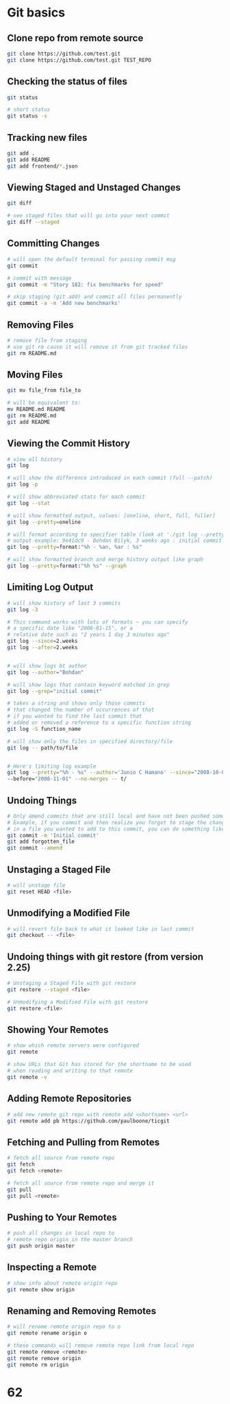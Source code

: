 # Git basics
## Clone repo from remote source
```bash
git clone https://github.com/test.git
git clone https://github.com/test.git TEST_REPO
```

## Checking the status of files
```bash
git status

# short status
git status -s 
```

##  Tracking new files
```bash
git add .
git add README
git add frontend/*.json
```

## Viewing Staged and Unstaged Changes
```bash
git diff 

# see staged files that will go into your next commit
git diff --staged 
```

## Committing Changes
```bash
# will open the default terminal for passing commit msg
git commit

# commit with message
git commit -m "Story 182: fix benchmarks for speed"

# skip staging (git add) and commit all files permanently
git commit -a -m 'Add new benchmarks'
```

## Removing Files
```bash
# remove file from staging
# use git rm cause it will remove it from git tracked files
git rm README.md
```

## Moving Files
```bash
git mv file_from file_to

# will be equivalent to:
mv README.md README
git rm README.md
git add README
```

## Viewing the Commit History
```bash
# view all history
git log

# will show the difference introduced in each commit (full --patch)
git log -p

# will show abbreviated stats for each commit
git log --stat

# will show formatted output, values: [oneline, short, full, fuller]
git log --pretty=oneline

# will format according to specifier table (look at './git log --pretty specifiers.md')
# output example: 9e41dc9 - Bohdan Bilyk, 3 weeks ago : initial commit
git log --pretty=format:"%h - %an, %ar : %s"

# will show formatted branch and merge history output like graph
git log --pretty=format:"%h %s" --graph
```

## Limiting Log Output
```bash
# will show history of last 3 commits
git log -3

# This command works with lots of formats — you can specify 
# a specific date like "2008-01-15", or a
# relative date such as "2 years 1 day 3 minutes ago"
git log --since=2.weeks
git log --after=2.weeks


# will show logs bt author
git log --author="Bohdan"

# will show logs that contain keyword matched in grep
git log --grep="initial commit"

# takes a string and shows only those commits 
# that changed the number of occurrences of that
# if you wanted to find the last commit that 
# added or removed a reference to a specific function string
git log -S function_name

# will show only the files in specified directory/file
git log -- path/to/file


# Here's limiting log example
git log --pretty="%h - %s" --author='Junio C Hamano' --since="2008-10-01" \
--before="2008-11-01" --no-merges -- t/
```

## Undoing Things
```bash
# Only amend commits that are still local and have not been pushed somewhere.
# Example, if you commit and then realize you forgot to stage the changes
# in a file you wanted to add to this commit, you can do something like this:
git commit -m 'Initial commit'
git add forgotten_file
git commit --amend
```

## Unstaging a Staged File
```bash
# will unstage file 
git reset HEAD <file>
```

## Unmodifying a Modified File
```bash
# will revert file back to what it looked like in last commit
git checkout -- <file>
```

## Undoing things with git restore (from version 2.25)
```bash
# Unstaging a Staged File with git restore
git restore --staged <file>

# Unmodifying a Modified File with git restore
git restore <file>
```

## Showing Your Remotes
```bash
# show which remote servers were configured 
git remote

# show URLs that Git has stored for the shortname to be used
# when reading and writing to that remote
git remote -v
```

## Adding Remote Repositories
```bash
# add new remote git repo with remote add <shortname> <url>
git remote add pb https://github.com/paulboone/ticgit
```

## Fetching and Pulling from Remotes
```bash
# fetch all source from remote repo
git fetch 
git fetch <remote>

# fetch all source from remote repo and merge it
git pull 
git pull <remote>
```

## Pushing to Your Remotes
```bash
# push all changes in local repo to 
# remote repo origin in the master branch
git push origin master
```

## Inspecting a Remote
```bash
# show info about remote origin repo
git remote show origin
```

## Renaming and Removing Remotes
```bash
# will rename remote origin repo to o
git remote rename origin o

# these commands will remove remote repo link from local repo
git remote remove <remote>
git remote remove origin
git remote rm origin
```

# 62